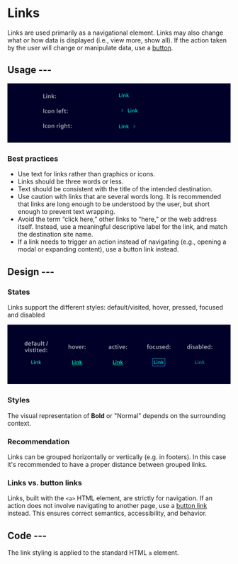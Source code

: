 # Links

Links are used primarily as a navigational element. Links may also change what or how data is displayed (i.e., view more, show all).
If the action taken by the user will change or manipulate data, use a [button](buttons.md).

## Usage ---

![Links](images/link.png)

### Best practices

- Use text for links rather than graphics or icons.
- Links should be three words or less.
- Text should be consistent with the title of the intended destination.
- Use caution with links that are several words long. It is recommended that links are long enough to be understood by the user, but short enough to prevent text wrapping.
- Avoid the term “click here,” other links to “here,” or the web address itself. Instead, use a meaningful descriptive label for the link, and match the destination site name.
- If a link needs to trigger an action instead of navigating (e.g., opening a modal or expanding content),
  use a button link instead.

## Design ---

### States

Links support the different styles: default/visited, hover, pressed, focused and disabled

![Links](images/link-usage-construction.png)

### Styles

The visual representation of **Bold** or "Normal" depends on the surrounding context.

### Recommendation

Links can be grouped horizontally or vertically (e.g. in footers).
In this case it's recommended to have a proper distance between grouped links.

### Links vs. button links

Links, built with the `<a>` HTML element, are strictly for navigation. If an action does not involve
navigating to another page, use a [button link](../buttons-menus/buttons.md#button-link) instead.
This ensures correct semantics, accessibility, and behavior.

## Code ---

The link styling is applied to the standard HTML `a` element.

<si-docs-component example="links/links" height="50"></si-docs-component>
